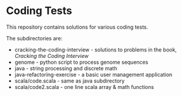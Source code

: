 # Coding Tests
  
 This repository contains solutions for various coding tests.

 The subdirectories are:
  * cracking-the-coding-interview - solutions to problems in the book, _Cracking the Coding Interview_
  * genome - python script to process genome sequences
  * java - string processing and discrete math
  * java-refactoring-exercise - a basic user management application
  * scala/code.scala - same as java subdirectory
  * scala/code2.scala - one line scala array & math functions